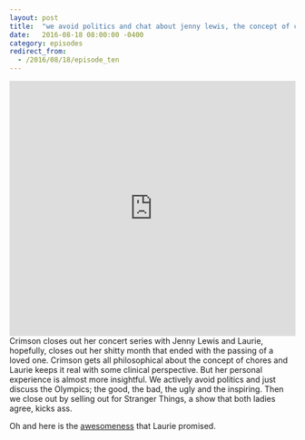 ```yaml
---
layout: post
title:  "we avoid politics and chat about jenny lewis, the concept of chores and the 2016 olympics."
date:   2016-08-18 08:00:00 -0400
category: episodes
redirect_from:
  - /2016/08/18/episode_ten
---
```

<iframe width="100%" height="450" scrolling="no" frameborder="no" src="https://w.soundcloud.com/player/?url=https%3A//api.soundcloud.com/tracks/278893414&amp;auto_play=false&amp;hide_related=false&amp;show_comments=true&amp;show_user=true&amp;show_reposts=false&amp;visual=true"></iframe>
Crimson closes out her concert series with Jenny Lewis and Laurie, hopefully, closes out her shitty month that ended with the passing of a loved one. Crimson gets all philosophical about the concept of chores and Laurie keeps it real with some clinical perspective. But her personal experience is almost more insightful. We actively avoid politics and just discuss the Olympics; the good, the bad, the ugly and the inspiring. Then we close out by selling out for Stranger Things, a show that both ladies agree, kicks ass.

Oh and here is the [awesomeness](http://www.dailymail.co.uk/news/article-3743180/The-time-man-wishes-SMALLER-penis-Japanese-pole-vaulter-s-Olympic-dream-crushed-manhood-knocks-bar-off.html) that Laurie promised.
